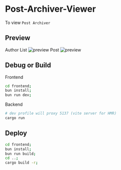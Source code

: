 # Post-Archiver-Viewer

To view `Post Archiver`  

## Preview
Author List
![preview](preview.png)
Post
![preview](preview-1.png)

## Debug or Build
Frontend
```sh
cd frontend;
bun install;
bun run dev;
```
Backend
```sh
# dev profile will proxy 5137 (vite server for HMR)
cargo run
```

## Deploy
```sh
cd frontend;
bun install;
bun run build;
cd ..;
cargo build -r;
```